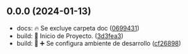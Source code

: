 ## 0.0.0 (2024-01-13)

* docs: :fire: Se excluye carpeta doc ([0699431](https://github.com/DanloisTovar/app-heroes/commit/0699431))
* build: :tada: Inicio de Proyecto. ([3d3fea3](https://github.com/DanloisTovar/app-heroes/commit/3d3fea3))
* build: :wrench: :heavy_plus_sign: Se configura ambiente de desarrollo ([cf26898](https://github.com/DanloisTovar/app-heroes/commit/cf26898))



